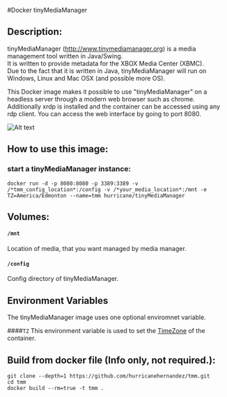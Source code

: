 #Docker tinyMediaManager

## Description:
tinyMediaManager (http://www.tinymediamanager.org) is a media management tool written in Java/Swing.  
It is written to provide metadata for the XBOX Media Center (XBMC).  
Due to the fact that it is written in Java, tinyMediaManager will run on Windows, Linux and Mac OSX (and possible more OS).  
  
 
This Docker image makes it possible to use  "tinyMediaManager" on a headless server through a modern web browser such as chrome.
Additionally xrdp is installed and the container can be accessed using any rdp client. You can access the web interface by going to port 8080.
  
![Alt text](http://i.imgur.com/SnolAAr.jpg "")
  
## How to use this image:
  
### start a tinyMediaManager instance:
  
```
docker run -d -p 8080:8080 -p 3389:3389 -v /*tmm_config_location*:/config -v /*your_media_location*:/mnt -e TZ=America/Edmonton --name=tmm hurricane/tinyMediaManager
```

## Volumes:

#### `/mnt`
Location of media, that you want managed by media manager.

#### `/config`
Config directory of tinyMediaManager.
  
## Environment Variables
  
The tinyMediaManager image uses one optional enviromnet variable.

####`TZ`
This environment variable is used to set the [TimeZone] of the container.

[TimeZone]: http://en.wikipedia.org/wiki/List_of_tz_database_time_zones
   
## Build from docker file (Info only, not required.):

```
git clone --depth=1 https://github.com/hurricanehernandez/tmm.git 
cd tmm
docker build --rm=true -t tmm . 
```
